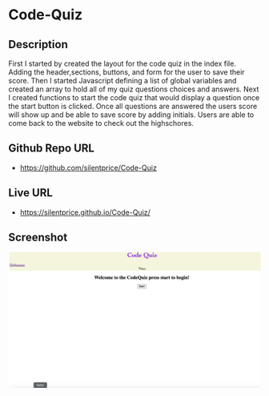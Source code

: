 # Code-Quiz

## Description
First I started by created the layout for the code quiz in the index file. Adding the header,sections, buttons, and form for the user to save their score. Then I started Javascript defining a list of global variables and created an array to hold all of my quiz questions choices and answers. Next I created functions to start the code quiz that would display a question once the start button is clicked. Once all questions are answered the users score will show up and be able to save score by adding initials. Users are able to come back to the website to check out the highschores.  

## Github Repo URL
* https://github.com/silentprice/Code-Quiz

## Live URL
* https://silentprice.github.io/Code-Quiz/

## Screenshot
![screenshot](./assets/images/code-quiz-screenshot.png)